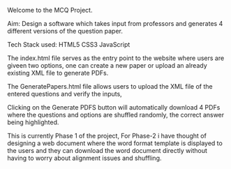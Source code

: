 Welcome to the MCQ Project.

Aim: Design a software which takes input from professors and generates 4 different versions of the question paper.

Tech Stack used:
HTML5
CSS3
JavaScript

The index.html file serves as the entry point to the website where users are giveen two options, one can create a new paper or upload an already existing XML file to generate PDFs.

The GeneratePapers.html file allows users to upload the XML file of the entered questions and verify the inputs,

Clicking on the Generate PDFS button will automatically download 4 PDFs where the questions and options are shuffled randomly, the correct answer being highlighted.

This is currently Phase 1 of the project, For Phase-2 i have thought of designing a web document where the word format template is displayed to the users and they can download the word document directly without having to worry about alignment issues and shuffling.
